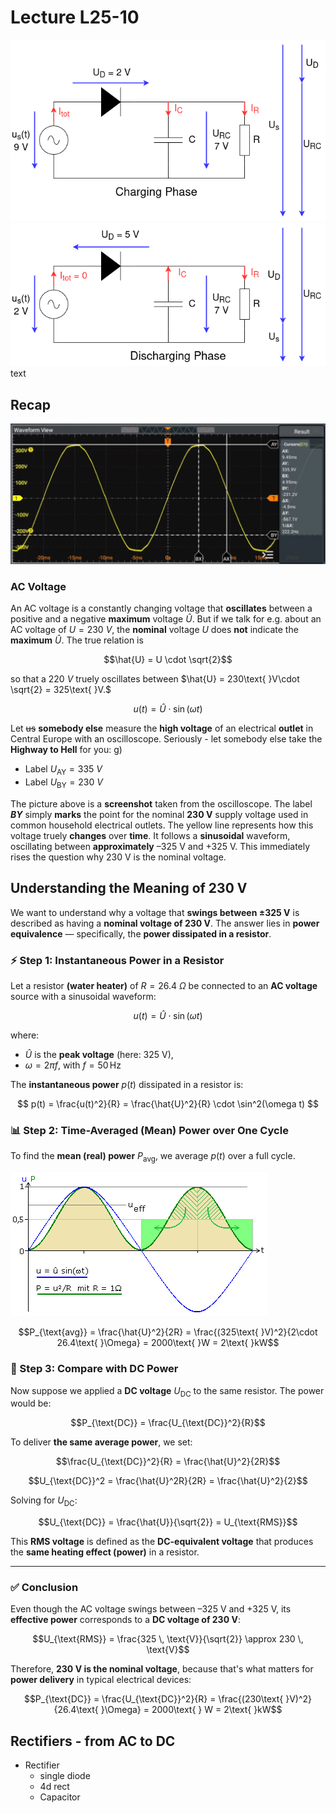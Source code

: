 # Lecture L25-10

![ACDC](./assets/L25-10-chargPhase.png)
![ACDC](./assets/L25-10-DischargPhase.png)
text
## Recap
![AC Voltae Capture](./assets/AC-Voltage-Capture.png)

### AC Voltage
An AC voltage is a constantly changing voltage that **oscillates** between a positive and a negative **maximum** voltage $\hat{U}$. But if we talk for e.g. about an AC voltage of $U = 230\text{ }V$, the **nominal** voltage $U$ does **not** indicate the **maximum** $\hat{U}$. The true relation is 

```math
\hat{U} = U \cdot \sqrt{2}
```

so that a $220\text{ }V$ truely oscillates between $\hat{U} =  230\text{ }V\cdot \sqrt{2} = 325\text{ }V.$

```math
u(t) = \hat{U} \cdot \sin(\omega t)
```

Let <s>us</s> **somebody else** measure the **high voltage** of an electrical **outlet** in Central Europe with an oscilloscope. Seriously - let somebody else take the **Highway to Hell** for you:
g)

* Label $U_\text{AY} = 335\text{ }V$
* Label $U_\text{BY} = 230\text{ }V$

The picture above is a **screenshot** taken from the oscilloscope. The label ***BY*** simply **marks** the point for the nominal **230 V** supply voltage used in common household electrical outlets. The yellow line represents how this voltage truely **changes** over **time**. It follows a **sinusoidal** waveform, oscillating between **approximately** –325 V and +325 V. This immediately rises the question why 230 V is the nominal voltage.

## Understanding the Meaning of 230 V

We want to understand why a voltage that **swings between ±325 V** is described as having a **nominal voltage of 230 V**. The answer lies in **power equivalence** — specifically, the **power dissipated in a resistor**.

### ⚡ Step 1: Instantaneous Power in a Resistor

Let a resistor **(water heater)** of $R = 26.4\text{ }\Omega$ be connected to an **AC voltage** source with a sinusoidal waveform:

```math
u(t) = \hat{U} \cdot \sin(\omega t)
```

where:

* $\hat{U}$ is the **peak voltage** (here: 325 V),
* $\omega = 2\pi f$, with $f = 50 \, \text{Hz}$

The **instantaneous power** $p(t)$ dissipated in a resistor is:

$$
p(t) = \frac{u(t)^2}{R} = \frac{\hat{U}^2}{R} \cdot \sin^2(\omega t)
$$



### 📊 Step 2: Time-Averaged (Mean) Power over One Cycle

To find the **mean (real) power** $P_{\text{avg}}$, we average $p(t)$ over a full cycle.

![Effektivwert](./assets/lstg_eff.png)

```math
P_{\text{avg}} = \frac{\hat{U}^2}{2R} = \frac{(325\text{ }V)^2}{2\cdot 26.4\text{ }\Omega} = 2000\text{ }W = 2\text{ }kW
```


### 🔁 Step 3: Compare with DC Power

Now suppose we applied a **DC voltage** $U_{\text{DC}}$ to the same resistor. The power would be:

```math
P_{\text{DC}} = \frac{U_{\text{DC}}^2}{R}
```

To deliver **the same average power**, we set:

```math
\frac{U_{\text{DC}}^2}{R} = \frac{\hat{U}^2}{2R}
```

```math
U_{\text{DC}}^2 = \frac{\hat{U}^2R}{2R} = \frac{\hat{U}^2}{2}
```

Solving for $U_{\text{DC}}$:

```math
U_{\text{DC}} = \frac{\hat{U}}{\sqrt{2}} = U_{\text{RMS}}
```

This **RMS voltage** is defined as the **DC-equivalent voltage** that produces the **same heating effect (power)** in a resistor.

---

### ✅ Conclusion

Even though the AC voltage swings between –325 V and +325 V, its **effective power** corresponds to a **DC voltage of 230 V**:

```math
U_{\text{RMS}} = \frac{325 \, \text{V}}{\sqrt{2}} \approx 230 \, \text{V}
```

Therefore, **230 V is the nominal voltage**, because that's what matters for **power delivery** in typical electrical devices:

```math
P_{\text{DC}} = \frac{U_{\text{DC}}^2}{R} = \frac{(230\text{ }V)^2}{26.4\text{ }\Omega} = 2000\text{ } W = 2\text{ }kW
```

## Rectifiers - from AC to DC


* Rectifier
  * single diode
  * 4d rect
  * Capacitor

